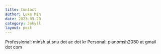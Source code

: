 ```yaml
---
title: Contact
author: Luke Min
date: 2023-03-20
category: Jekyll
layout: post
---
```


Professional: minsh at snu dot ac dot kr
Personal: pianomsh2080 at gmail dot com